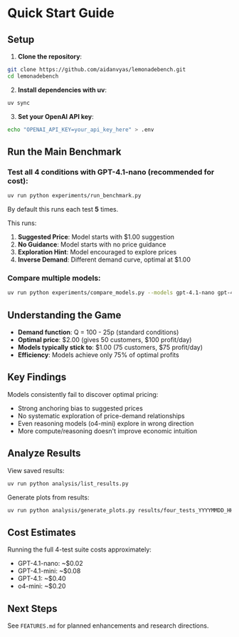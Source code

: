 # Quick Start Guide

## Setup

1. **Clone the repository**:
```bash
git clone https://github.com/aidanvyas/lemonadebench.git
cd lemonadebench
```

2. **Install dependencies with uv**:
```bash
uv sync
```

3. **Set your OpenAI API key**:
```bash
echo "OPENAI_API_KEY=your_api_key_here" > .env
```

## Run the Main Benchmark

### Test all 4 conditions with GPT-4.1-nano (recommended for cost):
```bash
uv run python experiments/run_benchmark.py
```
By default this runs each test **5** times.

This runs:
1. **Suggested Price**: Model starts with $1.00 suggestion
2. **No Guidance**: Model starts with no price guidance  
3. **Exploration Hint**: Model encouraged to explore prices
4. **Inverse Demand**: Different demand curve, optimal at $1.00

### Compare multiple models:
```bash
uv run python experiments/compare_models.py --models gpt-4.1-nano gpt-4.1-mini --days 30 --runs 3
```

## Understanding the Game

- **Demand function**: Q = 100 - 25p (standard conditions)
- **Optimal price**: $2.00 (gives 50 customers, $100 profit/day)
- **Models typically stick to**: $1.00 (75 customers, $75 profit/day)
- **Efficiency**: Models achieve only 75% of optimal profits

## Key Findings

Models consistently fail to discover optimal pricing:
- Strong anchoring bias to suggested prices
- No systematic exploration of price-demand relationships
- Even reasoning models (o4-mini) explore in wrong direction
- More compute/reasoning doesn't improve economic intuition

## Analyze Results

View saved results:
```bash
uv run python analysis/list_results.py
```

Generate plots from results:
```bash
uv run python analysis/generate_plots.py results/four_tests_YYYYMMDD_HHMMSS.json
```

## Cost Estimates

Running the full 4-test suite costs approximately:
- GPT-4.1-nano: ~$0.02
- GPT-4.1-mini: ~$0.08  
- GPT-4.1: ~$0.40
- o4-mini: ~$0.20

## Next Steps

See `FEATURES.md` for planned enhancements and research directions.